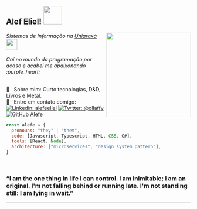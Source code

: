<h2>Alef Eliel! <img src="https://media.giphy.com/media/SYLxFethD5lrZZcEX3/giphy.gif" width="50"></h2>
<img align='right' src="https://media.giphy.com/media/iGAYeXTFia25rpl8nX/giphy.gif" width="230">
<p><em>Sistemas de Informação na <a href="https://site.uniaraxa.edu.br/">Uniaraxá </a><img src="https://media.giphy.com/media/fYSnHlufseco8Fh93Z/giphy.gif" width="30">
<br /><br />
Caí no mundo da programação por acaso e acabei me apaixonando :purple_heart:
</em></p>

<br/> 💬  &nbsp; Sobre mim: Curto tecnologias, D&D, Livros e Metal.
<br/> :email: &nbsp; Entre em contato comigo: [![Linkedin: alefeeliel](https://img.shields.io/badge/-alefeeliel-blue?style=flat-square&logo=Linkedin&logoColor=white&link=https://www.linkedin.com/in/alefe-eliel-aaba53158/)](https://www.linkedin.com/in/alefe-eliel-aaba53158/)
[![Twitter: @ollaffy](https://img.shields.io/twitter/follow/ollaffy?style=social)](https://twitter.com/ollaffy)
[![GitHub Alefe](https://img.shields.io/github/followers/Salt-N-Pepa?label=follow&style=social)](https://github.com/Salt-N-Pepa)

```javascript
const alefe = {
  pronouns: "they" | "them",
  code: [Javascript, Typescript, HTML, CSS, C#],
  tools: [React, Node],
  architecture: ["microservices", "design system pattern"],
}
```

<br />

### “I am the one thing in life I can control. I am inimitable; I am an original. I'm not falling behind or running late. I'm not standing still: I am lying in wait.”
---
 
